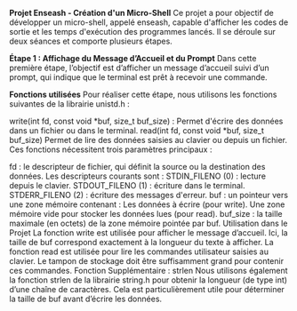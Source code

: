 **Projet Enseash - Création d'un Micro-Shell**
Ce projet a pour objectif de développer un micro-shell, appelé enseash, capable d'afficher les codes de sortie et les temps d'exécution des programmes lancés. Il se déroule sur deux séances et comporte plusieurs étapes.

**Étape 1 : Affichage du Message d’Accueil et du Prompt**
Dans cette première étape, l’objectif est d’afficher un message d’accueil suivi d’un prompt, qui indique que le terminal est prêt à recevoir une commande.

**Fonctions utilisées**
Pour réaliser cette étape, nous utilisons les fonctions suivantes de la librairie unistd.h :

write(int fd, const void *buf, size_t buf_size) : 
Permet d'écrire des données dans un fichier ou dans le terminal.
read(int fd, const void *buf, size_t buf_size)
Permet de lire des données saisies au clavier ou depuis un fichier.
Ces fonctions nécessitent trois paramètres principaux :

fd : le descripteur de fichier, qui définit la source ou la destination des données. Les descripteurs courants sont :
STDIN_FILENO (0) : lecture depuis le clavier.
STDOUT_FILENO (1) : écriture dans le terminal.
STDERR_FILENO (2) : écriture des messages d'erreur.
buf : un pointeur vers une zone mémoire contenant :
Les données à écrire (pour write).
Une zone mémoire vide pour stocker les données lues (pour read).
buf_size : la taille maximale (en octets) de la zone mémoire pointée par buf.
Utilisation dans le Projet
La fonction write est utilisée pour afficher le message d’accueil. Ici, la taille de buf correspond exactement à la longueur du texte à afficher.
La fonction read est utilisée pour lire les commandes utilisateur saisies au clavier. Le tampon de stockage doit être suffisamment grand pour contenir ces commandes.
Fonction Supplémentaire : strlen
Nous utilisons également la fonction strlen de la librairie string.h pour obtenir la longueur (de type int) d’une chaîne de caractères. Cela est particulièrement utile pour déterminer la taille de buf avant d’écrire les données.
